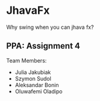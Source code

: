# JhavaFx
Why swing when you can jhava fx?

## PPA: Assignment 4
Team Members:
- Julia Jakubiak
- Szymon Sudol
- Aleksandar Bonin
- Oluwafemi Oladipo
